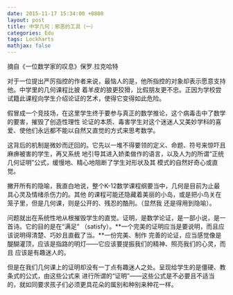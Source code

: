 ```yaml
---
date: 2015-11-17 15:34:00 +0800
layout: post
title: 中学几何：邪恶的工具（一）
categories: Edu
tags: Lockharts
mathjax: false
---
```


摘自《一位数学家的叹息》保罗.拉克哈特

对于一位提出严厉指控的作者来说，最恼人的是，他所指控的对象却表示愿意支持他。中学里的几何课程比披
着羊皮的狼更狡猾，比假朋友更不忠。正因为学校尝试籍此课程向学生介绍论证的艺术，使得它变得如此危险。

假冒成一个竞技场，在这里学生终于要参与真正的数学推论，这个病毒击中了数学的要害，摧毁了创造性理性
论证的本质、毒害学生对这个迷迷人又美妙学科的喜爱、使他们永远都不能以自然又直觉的方式来思考数学。

这背后的机制是微妙而迂回的。它先以一堆不得要领的定义、命题、符号来惊吓且麻痹被害的学生，再又系统
地引导其进入娇柔做作的语言，以及人为的所谓“正统几何证明”公式，缓慢地、精心地阻断了学生对形状及其
模式的自然好奇心或直觉。

撇开所有的隐喻，我直白地说，整个K-12数学课程纲要当中，几何是目前为止最具心灵及情绪杀伤力的。其他
的课程可能还隐藏着美丽的小岛，或是把小鸟关在笼子里，但是几何课，则是公开的、残忍的酷刑。（显然我
还是得用到隐喻）。

问题就出在系统性地从根摧毁学生的直觉。证明，是数学论证，是一部小说，是一首诗。它的目的是在“满足”
（satisfy）。**一个完美的证明应当是要说明，而且应该说明得清楚、巧妙且直截了当。**一份完美、制作
完善的论证，应当感觉像是醍醐灌顶，应该是指路的明灯——它应该要提振我们的精神、照亮我们的心灵，而且
应该是有趣迷人的。

但是在我们几何课上的证明却没有一丁点有趣迷人之处。呈现给学生的是僵硬、教条式的公式，由这些公式来
进行所谓的“证明”——这些公式是不必要且不适当的，就如同要求孩子们必须更具花朵的属别和种别来种花一样。

